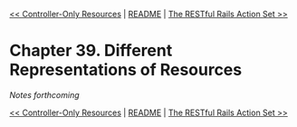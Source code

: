 [&lt;&lt; Controller-Only Resources](ch38-controller-only-resources.md) | [README](README.md) | [The RESTful Rails Action Set &gt;&gt;](ch40-the-restful-rails-action-set.md)

# Chapter 39. Different Representations of Resources

*Notes forthcoming*

[&lt;&lt; Controller-Only Resources](ch38-controller-only-resources.md) | [README](README.md) | [The RESTful Rails Action Set &gt;&gt;](ch40-the-restful-rails-action-set.md)